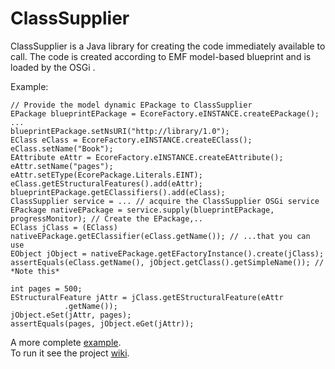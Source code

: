 ClassSupplier
============

ClassSupplier is a Java library for creating the code immediately available to call. The code is created according to EMF model-based blueprint and is loaded by the OSGi .  


Example:  

    // Provide the model dynamic EPackage to ClassSupplier
    EPackage blueprintEPackage = EcoreFactory.eINSTANCE.createEPackage();
    ...
    blueprintEPackage.setNsURI("http://library/1.0");
    EClass eClass = EcoreFactory.eINSTANCE.createEClass();
    eClass.setName("Book");
    EAttribute eAttr = EcoreFactory.eINSTANCE.createEAttribute();
    eAttr.setName("pages");
    eAttr.setEType(EcorePackage.Literals.EINT);
    eClass.getEStructuralFeatures().add(eAttr);
    blueprintEPackage.getEClassifiers().add(eClass);
    ClassSupplier service = ... // acquire the ClassSupplier OSGi service
    EPackage nativeEPackage = service.supply(blueprintEPackage, progressMonitor); // Create the EPackage,..
    EClass jClass = (EClass) nativeEPackage.getEClassifier(eClass.getName()); // ...that you can use
    EObject jObject = nativeEPackage.getEFactoryInstance().create(jClass);
    assertEquals(eClass.getName(), jObject.getClass().getSimpleName()); // *Note this*
    
    int pages = 500;
    EStructuralFeature jAttr = jClass.getEStructuralFeature(eAttr
                .getName());
    jObject.eSet(jAttr, pages);
    assertEquals(pages, jObject.eGet(jAttr));  
  
A more complete [example](/org.classsupplier.test/src/org/classsupplier/test/ClassSupplierTests.java).  
To run it see the project [wiki](https://github.com/kirillzotkin/ClassSupplier/wiki).  
